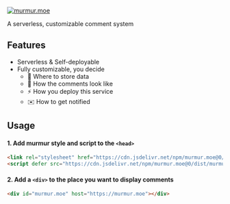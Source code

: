 [![murmur.moe](https://user-images.githubusercontent.com/5512552/143557455-76f70985-7f03-4335-bad6-aead3d2709a4.png)](https://murmur.moe)

A serverless, customizable comment system

## Features

- Serverless & Self-deployable
- Fully customizable, you decide
  - 💾 Where to store data
  - 💅 How the comments look like
  - ⚡️ How you deploy this service
  - ✉️ How to get notified

## Usage

#### 1. Add murmur style and script to the `<head>`

```html
<link rel="stylesheet" href="https://cdn.jsdelivr.net/npm/murmur.moe@0/style.css"/>
<script defer src="https://cdn.jsdelivr.net/npm/murmur.moe@0/dist/murmur.umd.js"></script>
```

#### 2. Add a `<div>` to the place you want to display comments

```html
<div id="murmur.moe" host="https://murmur.moe"></div>
```
